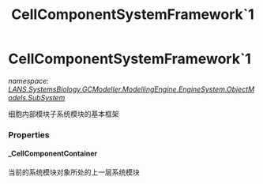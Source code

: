 ﻿---
title: CellComponentSystemFramework`1
---

# CellComponentSystemFramework`1
_namespace: [LANS.SystemsBiology.GCModeller.ModellingEngine.EngineSystem.ObjectModels.SubSystem](N-LANS.SystemsBiology.GCModeller.ModellingEngine.EngineSystem.ObjectModels.SubSystem.html)_

细胞内部模块子系统模块的基本框架



### Properties

#### _CellComponentContainer
当前的系统模块对象所处的上一层系统模块

